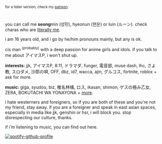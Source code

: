 <sub>for a tidier version, check my [patreon](https://www.patreon.com/seongmin/about).</sub>
#
you can call me <b>seong</b>min (성민), hyeonun (현운) or luin (ルーン). check charas who are [literally me](https://github.com/shinkoumi/id).

i am 16 years old, and i go by he/him pronouns mainly, but any is ok.

cis man <sup>(probably)</sup> with a deep passion for anime girls and idols. if you talk to me about アイマスP, i won't shut up.

<b>interests:</b> jjk, アイマスP, 8:11, ドラマダ, funger, 電音部, muse dash, lhc, さよ教, スロダメ, 沙耶の唄, OFF, dbz, id7, wacca, ajin, グルコス, fortnite, roblox + ask for more.

<b>music:</b> giga, syudou, biz, 椎名林檎, ロス, ikasan, shimon, ゲスの極み乙女, ZERA, BOKUTACHI WA YONAYONA + [more](https://open.spotify.com/playlist/0bors9ef0y9aLhRjryIFEw?si=7d45bd6913bd476c).

i hate westerners and foreigners, so if you are both of these and you're not my friend, stay away. if you are a foreigner and speak in east asian spaces, especially in media like jjk, genshin or hsr, i will block you. stop disrespecting our culture, thanks.

if i'm listening to music, you can find out here.

[![spotify-github-profile](https://spotify-github-profile.vercel.app/api/view?uid=hbh4739sxb5dmmz2nbq6ut6xn&cover_image=true&theme=default&show_offline=true&background_color=121212&interchange=true&bar_color=53b14f&bar_color_cover=false)](https://github.com/kittinan/spotify-github-profile)
